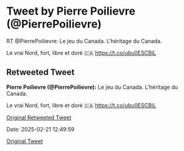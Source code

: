 # Tweet by Pierre Poilievre (@PierrePoilievre)

RT @PierrePoilievre: Le jeu du Canada. L'héritage du Canada. 

Le vrai Nord, fort, libre et doré 🇨🇦 https://t.co/ubu0ESCBiL

## Retweeted Tweet

**Pierre Poilievre (@PierrePoilievre):** Le jeu du Canada. L'héritage du Canada. 

Le vrai Nord, fort, libre et doré 🇨🇦 https://t.co/ubu0ESCBiL

[Original Retweeted Tweet](https://x.com/PierrePoilievre/status/1892796902111928550)

Date: 2025-02-21 12:49:59

[Original Tweet](https://x.com/PierrePoilievre/status/1892919698301350099)

